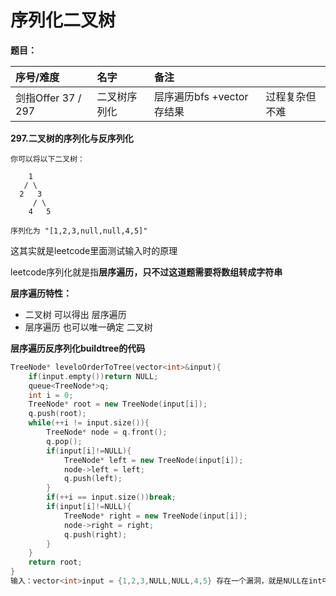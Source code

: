 # 序列化二叉树

**题目：**

| 序号/难度 | 名字 | 备注 |  |
| :--- | :--- | :--- | :--- |
| 剑指Offer 37 / 297 | 二叉树序列化 | 层序遍历bfs +vector存结果 | 过程复杂但不难 |

**297.二叉树的序列化与反序列化**

```text
你可以将以下二叉树：

    1
   / \
  2   3
     / \
    4   5

序列化为 "[1,2,3,null,null,4,5]"
```

这其实就是leetcode里面测试输入时的原理

leetcode序列化就是指**层序遍历，只不过这道题需要将数组转成字符串**

**层序遍历特性：**

* 二叉树 可以得出 层序遍历
* 层序遍历 也可以唯一确定 二叉树

**层序遍历反序列化buildtree的代码**

```cpp
TreeNode* leveloOrderToTree(vector<int>&input){
    if(input.empty())return NULL;
    queue<TreeNode*>q;
    int i = 0;
    TreeNode* root = new TreeNode(input[i]);
    q.push(root);
    while(++i != input.size()){
        TreeNode* node = q.front();
        q.pop();
        if(input[i]!=NULL){
            TreeNode* left = new TreeNode(input[i]);
            node->left = left;
            q.push(left);
        }
        if(++i == input.size())break;
        if(input[i]!=NULL){
            TreeNode* right = new TreeNode(input[i]);
            node->right = right;
            q.push(right);
        }
    }
    return root;
}
输入：vector<int>input = {1,2,3,NULL,NULL,4,5} 存在一个漏洞，就是NULL在int中等于0
```

